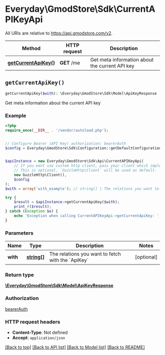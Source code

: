 # Everyday\GmodStore\Sdk\CurrentAPIKeyApi

All URIs are relative to https://api.gmodstore.com/v2.

Method | HTTP request | Description
------------- | ------------- | -------------
[**getCurrentApiKey()**](CurrentAPIKeyApi.md#getCurrentApiKey) | **GET** /me | Get meta information about the current API key


## `getCurrentApiKey()`

```php
getCurrentApiKey($with): \Everyday\GmodStore\Sdk\Model\ApiKeyResponse
```

Get meta information about the current API key

### Example

```php
<?php
require_once(__DIR__ . '/vendor/autoload.php');


// Configure Bearer (API Key) authorization: bearerAuth
$config = Everyday\GmodStore\Sdk\Configuration::getDefaultConfiguration()->setAccessToken('YOUR_ACCESS_TOKEN');


$apiInstance = new Everyday\GmodStore\Sdk\Api\CurrentAPIKeyApi(
    // If you want use custom http client, pass your client which implements `GuzzleHttp\ClientInterface`.
    // This is optional, `GuzzleHttp\Client` will be used as default.
    new GuzzleHttp\Client(),
    $config
);
$with = array('with_example'); // string[] | The relations you want to fetch with the `ApiKey`

try {
    $result = $apiInstance->getCurrentApiKey($with);
    print_r($result);
} catch (Exception $e) {
    echo 'Exception when calling CurrentAPIKeyApi->getCurrentApiKey: ', $e->getMessage(), PHP_EOL;
}
```

### Parameters

Name | Type | Description  | Notes
------------- | ------------- | ------------- | -------------
 **with** | [**string[]**](../Model/string.md)| The relations you want to fetch with the &#x60;ApiKey&#x60; | [optional]

### Return type

[**\Everyday\GmodStore\Sdk\Model\ApiKeyResponse**](../Model/ApiKeyResponse.md)

### Authorization

[bearerAuth](../../README.md#bearerAuth)

### HTTP request headers

- **Content-Type**: Not defined
- **Accept**: `application/json`

[[Back to top]](#) [[Back to API list]](../../README.md#endpoints)
[[Back to Model list]](../../README.md#models)
[[Back to README]](../../README.md)
